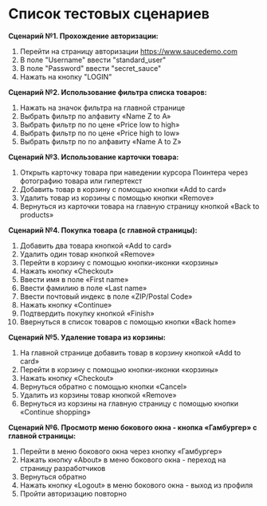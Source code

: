 # Список тестовых сценариев

**Сценарий №1. Прохождение авторизации:**
1. Перейти на страницу авторизации  https://www.saucedemo.com
2. В поле "Username" ввести "standard_user"
3. В поле "Password" ввести "secret_sauce"
4. Нажать на кнопку "LOGIN"

**Сценарий №2. Использование фильтра списка товаров:**
1. Нажать на значок фильтра на главной странице 
2. Выбрать фильтр по алфавиту «Name Z to A»
3. Выбрать фильтр по по цене «Price low to high»
4. Выбрать фильтр по по цене «Price high to low»
5. Выбрать фильтр по по алфавиту «Name A to Z»

**Сценарий №3. Использование карточки товара:**
1. Открыть карточку товара при наведении курсора Поинтера через фотографию товара или гипертекст
2. Добавить товар в корзину с помощью кнопки «Add to card»
3. Удалить товар из корзины с помощью кнопки «Remove»
4. Вернуться из карточки товара на главную страницу кнопкой «Back to products»

**Сценарий №4. Покупка товара (с главной страницы):**
1. Добавить два товара кнопкой «Add to card» 
2. Удалить один товар кнопкой «Remove»
3. Перейти в корзину с помощью кнопки-иконки «корзины» 
4. Нажать кнопку «Checkout»
5. Ввести имя в поле «First name»
6. Ввести фамилию в поле «Last name»
7. Ввести почтовый индекс в поле «ZIP/Postal Code»
8. Нажать кнопку «Continue»
9. Подтвердить покупку кнопкой «Finish»
10. Ввернуться в список товаров с помощью кнопки «Back home»

**Сценарий №5. Удаление товара из корзины:**
1. На главной странице добавить товар в корзину кнопкой «Add to card» 
2. Перейти в корзину с помощью кнопки-иконки «корзины» 
3. Нажать кнопку «Checkout»
4. Вернуться обратно с помощью кнопки «Cancel»
5. Удалить из корзины товар кнопкой «Remove»
6. Вернуться из корзины на главную страницу с помощью кнопки «Continue shopping»

**Сценарий №6. Просмотр меню бокового окна - кнопка «Гамбургер» с главной страницы:**
1. Перейти в меню бокового окна через кнопку «Гамбургер»
2. Нажать кнопку «About» в меню бокового окна - переход на страницу разработчиков 
3. Вернуться обратно 
4. Нажать кнопку «Logout» в меню бокового окна - выход из профиля
5. Пройти авторизацию повторно 

